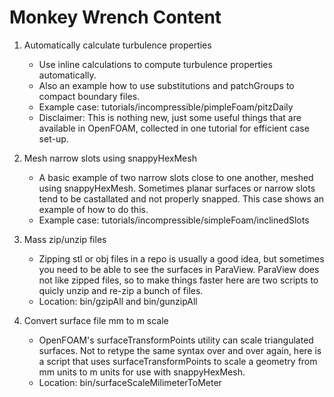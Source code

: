 # Monkey Wrench Content

1. Automatically calculate turbulence properties
   * Use inline calculations to compute turbulence properties automatically.
   * Also an example how to use substitutions and patchGroups to compact
     boundary files.
   * Example case: tutorials/incompressible/pimpleFoam/pitzDaily
   * Disclaimer: This is nothing new, just some useful things that are available
     in OpenFOAM, collected in one tutorial for efficient case set-up.

2. Mesh narrow slots using snappyHexMesh
   * A basic example of two narrow slots close to one another, meshed using
     snappyHexMesh. Sometimes planar surfaces or narrow slots tend to be
     castallated and not properly snapped. This case shows an example of how to
     do this.
   * Example case: tutorials/incompressible/simpleFoam/inclinedSlots

3. Mass zip/unzip files
   * Zipping stl or obj files in a repo is usually a good idea, but sometimes
     you need to be able to see the surfaces in ParaView. ParaView does not like
     zipped files, so to make things faster here are two scripts to quicly unzip
     and re-zip a bunch of files.
   * Location: bin/gzipAll and bin/gunzipAll

4. Convert surface file mm to m scale
   * OpenFOAM's surfaceTransformPoints utility can scale triangulated surfaces.
     Not to retype the same syntax over and over again, here is a script that
     uses surfaceTransformPoints to scale a geometry from mm units to m units
     for use with snappyHexMesh.
   * Location: bin/surfaceScaleMilimeterToMeter